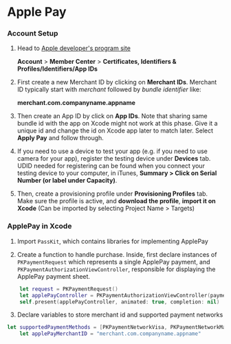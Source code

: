 # Apple Pay

### Account Setup
1. Head to [Apple developer's program site](http://developer.apple.com)

	**Account** > **Member Center** > **Certificates, Identifiers & Profiles/Identifiers/App IDs**

2. First create a new Merchant ID by clicking on **Merchant IDs**. Merchant ID typically start with *merchant* followed by *bundle identifier* like:

	**merchant.com.companyname.appname**

3. Then create an App ID by click on **App IDs**. Note that sharing same bundle id with the app on Xcode might not work at this phase. Give it a unique id and change the id on Xcode app later to match later. Select **Apply Pay** and follow through.

4. If you need to use a device to test your app (e.g. if you need to use camera for your app), register the testing device under **Devices** tab. UDID needed for registering can be found when you connect your testing device to your computer, in iTunes, **Summary > Click on Serial Number (or label under Capacity)**.

5. Then, create a provisioning profile under **Provisioning Profiles** tab. Make sure the profile is active, and **download the profile**, **import it on Xcode** (Can be imported by selecting Project Name > Targets)

### ApplePay in Xcode
1. Import `PassKit`, which contains libraries for implementing ApplePay

2. Create a function to handle purchase. Inside, first declare instances of `PKPaymentRequest` which represents a single ApplePay payment, and `PKPaymentAuthorizationViewController`, responsible for displaying the ApplePay payment sheet.

```Swift
	let request = PKPaymentRequest()
	let applePayController = PKPaymentAuthorizationViewController(paymentRequest: request)
	self.present(applePayController, animated: true, completion: nil)
```

3. Declare variables to store merchant id and supported payment networks

```Swift
let supportedPaymentMethods = [PKPaymentNetworkVisa, PKPaymentNetworkMasterCard, PKPaymentNetworkAmex]
	let applePayMerchantID = "merchant.com.companyname.appname"
```
